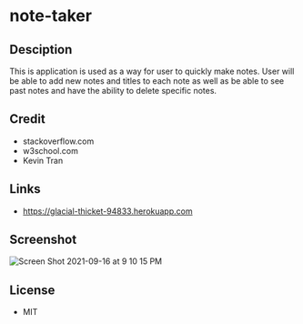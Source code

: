 # note-taker

## Desciption
This is application is used as a way for user to quickly make notes. User will be able to add new notes and titles to each note as well as be able to see past notes and have the ability to delete specific notes. 

## Credit
- stackoverflow.com
- w3school.com
- Kevin Tran 

## Links
- https://glacial-thicket-94833.herokuapp.com

## Screenshot

![Screen Shot 2021-09-16 at 9 10 15 PM](https://user-images.githubusercontent.com/87213793/133723265-ed80d147-a904-4cbd-8ff2-bb12802ee859.png)

## License
- MIT 
